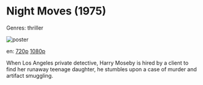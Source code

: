 # Night Moves (1975)

Genres: thriller

![poster](http://image.tmdb.org/t/p/w500/jGYyRh1ECOx0uWEC6ocGS6z2V3E.jpg)

en:
  [720p](magnet:?xt=urn:btih:C65FC83DE42A77E38EBAE4914B708FF412F0CCBC&tr=udp://glotorrents.pw:6969/announce&tr=udp://tracker.opentrackr.org:1337/announce&tr=udp://torrent.gresille.org:80/announce&tr=udp://tracker.openbittorrent.com:80&tr=udp://tracker.coppersurfer.tk:6969&tr=udp://tracker.leechers-paradise.org:6969&tr=udp://p4p.arenabg.ch:1337&tr=udp://tracker.internetwarriors.net:1337)
  [1080p](magnet:?xt=urn:btih:AC7ACE1147B69585388C4A7F63D895404065C0EB&tr=udp://glotorrents.pw:6969/announce&tr=udp://tracker.opentrackr.org:1337/announce&tr=udp://torrent.gresille.org:80/announce&tr=udp://tracker.openbittorrent.com:80&tr=udp://tracker.coppersurfer.tk:6969&tr=udp://tracker.leechers-paradise.org:6969&tr=udp://p4p.arenabg.ch:1337&tr=udp://tracker.internetwarriors.net:1337)
  


When Los Angeles private detective, Harry Moseby is hired by a client to find her runaway teenage daughter, he stumbles upon a case of murder and artifact smuggling.